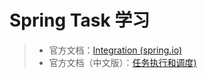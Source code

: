 # Spring Task 学习

> - 官方文档：[Integration (spring.io)](https://docs.spring.io/spring-framework/docs/5.2.x/spring-framework-reference/integration.html#scheduling)
> - 官方文档（中文版）：[任务执行和调度)](https://springdoc.cn/spring/integration.html#scheduling)